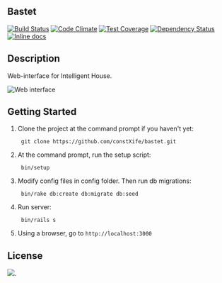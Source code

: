 ## Bastet

[![Build Status](https://travis-ci.org/constXife/bastet.svg?branch=master)](https://travis-ci.org/constXife/bastet)
[![Code Climate](https://codeclimate.com/github/constXife/bastet/badges/gpa.svg)](https://codeclimate.com/github/constXife/bastet)
[![Test Coverage](https://codeclimate.com/github/constXife/bastet/badges/coverage.svg)](https://codeclimate.com/github/constXife/bastet/coverage)
[![Dependency Status](https://gemnasium.com/constXife/bastet.svg)](https://gemnasium.com/constXife/bastet)
[![Inline docs](http://inch-ci.org/github/constXife/bastet.png?branch=master)](http://inch-ci.org/github/constXife/bastet)

## Description

Web-interface for Intelligent House.

![Web interface](http://cs625631.vk.me/v625631446/fd39/Sf0f2For0jU.jpg)

## Getting Started

1. Clone the project at the command prompt if you haven't yet:

        git clone https://github.com/constXife/bastet.git

2. At the command prompt, run the setup script:

        bin/setup

3. Modify config files in config folder. Then run db migrations:

        bin/rake db:create db:migrate db:seed

4. Run server:

        bin/rails s

5. Using a browser, go to `http://localhost:3000`

## License

[<img src="http://i.creativecommons.org/p/zero/1.0/88x31.png">](http://creativecommons.org/publicdomain/zero/1.0/).
